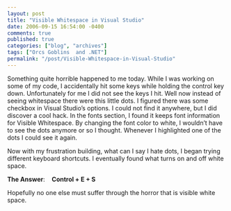 ```yaml
---
layout: post
title: "Visible Whitespace in Visual Studio"
date: 2006-09-15 16:54:00 -0400
comments: true
published: true
categories: ["blog", "archives"]
tags: ["Orcs Goblins  and .NET"]
permalink: "/post/Visible-Whitespace-in-Visual-Studio"
---
```

<!-- more -->

<p>Something quite horrible happened to me today. While I was working on some of my code, I accidentally hit some keys while holding the control key down. Unfortunately for me I did not see the keys I hit. Well now instead of seeing whitespace there were this little dots. I figured there was some checkbox in Visual Studio&rsquo;s options. I could not find it anywhere, but I did discover a cool hack. In the fonts section, I found it keeps font information for Visible Whitespace. By&nbsp;changing the font color to white,&nbsp;I wouldn&rsquo;t have to see the dots anymore or so I thought. Whenever I highlighted one of the dots I could see it again.</p>
<p>Now with my frustration building, what can I say I hate dots, I began trying different keyboard shortcuts. I eventually found what turns on and off white space.</p>
<p><strong>The Answer</strong>:&nbsp;&nbsp;&nbsp; <strong>Control + E + S</strong></p>
<p>Hopefully no one else must suffer through the horror that is visible white space.</p>
